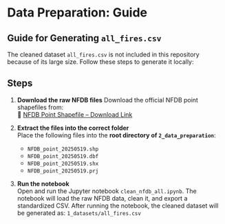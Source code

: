 # Data Preparation: Guide

## Guide for Generating `all_fires.csv`

The cleaned dataset `all_fires.csv` is not included in this repository because
 of its large size.
Follow these steps to generate it locally:

## Steps

1. **Download the raw NFDB files**
   Download the official NFDB point shapefiles from:  
   🔗 [NFDB Point Shapefile – Download Link](https://www.dropbox.com/scl/fi/v1as8zlybx1fc4zzk71xm/NFDB_point.zip?rlkey=zqquce868aawnmqy9xhcmnsqg&st=c3gqm0s7&dl=0)

2. **Extract the files into the correct folder**  
   Place the following files into the **root directory of `2_data_preparation`**:
   - `NFDB_point_20250519.shp`  
   - `NFDB_point_20250519.dbf`  
   - `NFDB_point_20250519.shx`  
   - `NFDB_point_20250519.prj`

3. **Run the notebook**  
   Open and run the Jupyter notebook `clean_nfdb_all.ipynb`.
   The notebook will load the raw NFDB data, clean it,
   and export a standardized CSV.
   After running the notebook, the cleaned dataset will be generated as:
   `1_datasets/all_fires.csv`
